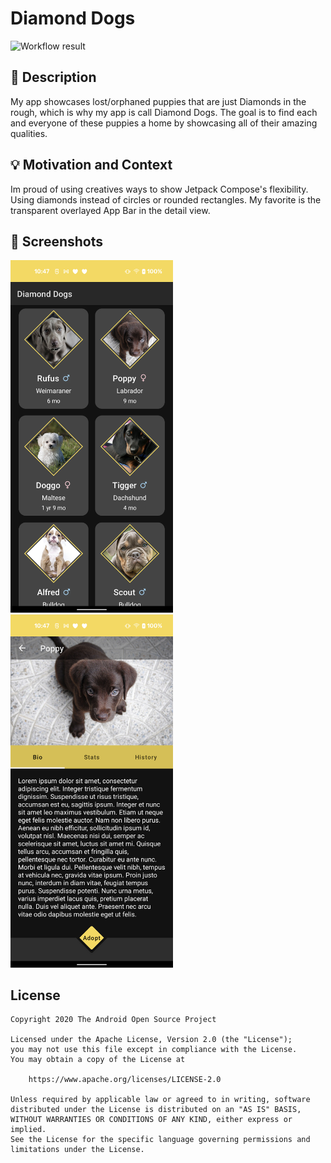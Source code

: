 # Diamond Dogs

<!--- Replace <OWNER> with your Github Username and <REPOSITORY> with the name of your repository. -->
<!--- You can find both of these in the url bar when you open your repository in github. -->
![Workflow result](https://github.com/supertechninja/puppycomposechallenge/workflows/Check/badge.svg)


## :scroll: Description
<!--- Describe your app in one or two sentences -->
My app showcases lost/orphaned puppies that are just Diamonds in the rough, which is why my app is call Diamond Dogs.
The goal is to find each and everyone of these puppies a home by showcasing all of their amazing qualities.


## :bulb: Motivation and Context
<!--- Optionally point readers to interesting parts of your submission. -->
<!--- What are you especially proud of? -->
Im proud of using creatives ways to show Jetpack Compose's flexibility. Using diamonds instead of circles or rounded rectangles. My favorite is the transparent overlayed App Bar in the detail view.


## :camera_flash: Screenshots
<!-- You can add more screenshots here if you like -->
<img src="/results/screenshot_1.png" width="260">&emsp;<img src="/results/screenshot_2.png" width="260">

## License
```
Copyright 2020 The Android Open Source Project

Licensed under the Apache License, Version 2.0 (the "License");
you may not use this file except in compliance with the License.
You may obtain a copy of the License at

    https://www.apache.org/licenses/LICENSE-2.0

Unless required by applicable law or agreed to in writing, software
distributed under the License is distributed on an "AS IS" BASIS,
WITHOUT WARRANTIES OR CONDITIONS OF ANY KIND, either express or implied.
See the License for the specific language governing permissions and
limitations under the License.
```